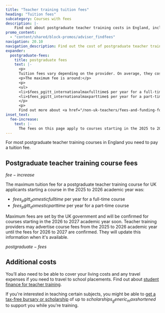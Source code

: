 ```yaml
---
title: "Teacher training tuition fees"
heading: "Tuition fees"
subcategory: Courses with fees
description: |-
    Find out about postgraduate teacher training costs in England, including the amount you'll pay for courses with tuition fees.
promo_content:
  - "content/shared/block-promos/adviser_findfees"
navigation: 20.10
navigation_description: Find out the cost of postgraduate teacher training courses with tuition fees.
expander:
  postgraduate-fees:
    title: postgraduate fees
    text: |-
      <p>
      Tuition fees vary depending on the provider. On average, they cost around $fees_pgitt_internationalaverage$ for non-UK citizens.</p>
      <p>The maximum fee is around:</p>
      <p>
      <ul>
      <li>$fees_pgitt_internationalmaxfulltime$ per year for a full-time course</li>
      <li>$fees_pgitt_internationalmaxparttime$ per year for a part-time course</li></ul>
      </p>
      <p>
      Find out more about <a href="/non-uk-teachers/fees-and-funding-for-non-uk-trainees">fees and financial support for non-UK trainee teachers</a>.</p>
inset_text:
  fee-increase:
    text: |-
      The fees on this page apply to courses starting in the 2025 to 2026 academic year. The maximum tuition fees for courses starting in the following academic year (2026 to 2027) will be confirmed soon. Teacher training providers may advertise course fees from the 2025 to 2026 academic year until the fees for 2026 to 2027 are confirmed. They will update this information when it's available.
---
```

For most postgraduate teacher training courses in England you need to pay a tuition fee. 

## Postgraduate teacher training course fees

$fee-increase$

The maximum tuition fee for a postgraduate teacher training course for UK applicants starting a course in the 2025 to 2026 academic year was:

* $fees_pgitt_domesticfulltime$ per year for a full-time course
* $fees_pgitt_domesticparttime$ per year for a part-time course 

Maximum fees are set by the UK government and will be confirmed for courses starting in the 2026 to 2027 academic year soon. Teacher training providers may advertise course fees from the 2025 to 2026 academic year until the fees for 2026 to 2027 are confirmed. They will update this information when it's available.

$postgraduate-fees$

## Additional costs
You’ll also need to be able to cover your living costs and any travel expenses if you need to travel to school placements. Find out about [student finance for teacher training](/funding-and-support/tuition-fee-and-maintenance-loans).

If you're interested in teaching certain subjects, you might be able to [get a tax-free bursary or scholarship](/funding-and-support/scholarships-and-bursaries) of up to $scholarships_generic_maxshortened$ to support you while you're training.
